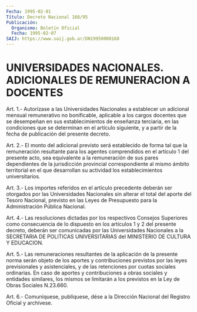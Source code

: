 ```yaml
---
Fecha: 1995-02-01
Título: Decreto Nacional 168/95
Publicación:
  Organismo: Boletín Oficial
  Fecha: 1995-02-07
SAIJ: https://www.saij.gob.ar/DN19950000168
---
```

# UNIVERSIDADES NACIONALES. ADICIONALES DE REMUNERACION A DOCENTES

<a id="1"></a>
Art. 1.- Autorízase a las Universidades Nacionales a establecer un adicional  mensual  remunerativo no bonificable, aplicable a los cargos  docentes  que  se desempeñan  en  sus  establecimientos  de enseñanza terciaria, en  las  condiciones  que  se determinan en el artículo  siguiente,  y  a  partir  de la fecha de publicación  del presente decreto.

<a id="2"></a>
Art.  2.-  El monto del adicional previsto será establecido de forma  tal  que  la    remuneración  resultante  para  los  agentes comprendidos en el artículo  1 del presente acto, sea equivalente a la  remuneración  de  sus  pares dependientes  de  la  jurisdicción provincial correspondiente al  mismo  ámbito  territorial en el que desarrollan   su  actividad  los  establecimientos  universitarios.

<a id="3"></a>
Art.  3.-  Los  importes  referidos  en el artículo precedente deberán ser otorgados por las Universidades  Nacionales sin alterar el total del aporte del Tesoro Nacional, previsto  en  las Leyes de Presupuesto para la Administración Pública Nacional.

<a id="4"></a>
Art. 4.- Las resoluciones dictadas por los respectivos Consejos Superiores  como  consecuencia de lo dispuesto en los artículos 1 y 2 del presente decreto, deberán ser comunicadas por las Universidades Nacionales a la SECRETARIA DE POLITICAS UNIVERSITARIAS del MINISTERIO DE CULTURA Y EDUCACION.

<a id="5"></a>
Art. 5.- Las remuneraciones resultantes de la aplicación de la presente  norma  serán  objeto  de  los  aportes  y  contribuciones previstos  por las leyes previsionales y asistenciales,  y  de  las retenciones  por  cuotas  sociales ordinarias. En caso de aportes y contribuciones a obras sociales  y  entidades similares, los mismos se limitarán a los previstos en la Ley  de Obras Sociales N.23.660.

<a id="6"></a>
Art. 6.- Comuníquese, publíquese, dése a la Dirección Nacional del Registro Oficial y archívese.